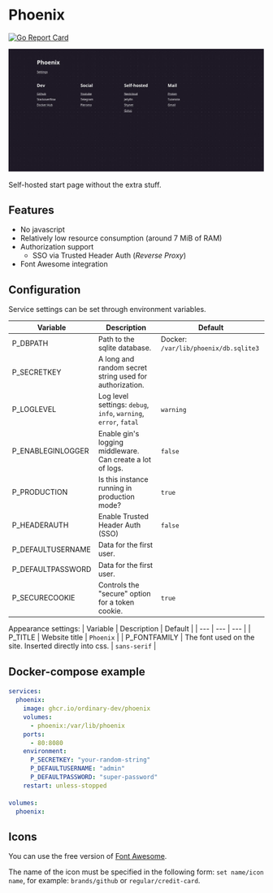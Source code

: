 # Phoenix

[![Go Report Card](https://goreportcard.com/badge/github.com/ordinary-dev/phoenix)](https://goreportcard.com/report/github.com/ordinary-dev/phoenix)

![Screenshot](screenshot.webp)

Self-hosted start page without the extra stuff.

## Features
- No javascript
- Relatively low resource consumption (around 7 MiB of RAM)
- Authorization support
  - SSO via Trusted Header Auth (_Reverse Proxy_)
- Font Awesome integration

## Configuration
Service settings can be set through environment variables.

| Variable            | Description                                                      | Default                               |
| ---                 | ---                                                              | ---                                   |
| P_DBPATH            | Path to the sqlite database.                                     | Docker: `/var/lib/phoenix/db.sqlite3` |
| P_SECRETKEY         | A long and random secret string used for authorization.          |                                       |
| P_LOGLEVEL          | Log level settings: `debug`, `info`, `warning`, `error`, `fatal` | `warning`                             |
| P_ENABLEGINLOGGER   | Enable gin's logging middleware. Can create a lot of logs.       | `false`                               |
| P_PRODUCTION        | Is this instance running in production mode?                     | `true`                                |
| P_HEADERAUTH        | Enable Trusted Header Auth (SSO)                                 | `false`                               |
| P_DEFAULTUSERNAME   | Data for the first user.                                         |                                       |
| P_DEFAULTPASSWORD   | Data for the first user.                                         |                                       |
| P_SECURECOOKIE      | Controls the "secure" option for a token cookie.                 | `true`                                |

Appearance settings:
| Variable            | Description                                                      | Default                               |
| ---                 | ---                                                              | ---                                   |
| P_TITLE             | Website title                                                    | `Phoenix`                             |
| P_FONTFAMILY        | The font used on the site. Inserted directly into css.           | `sans-serif`                          |

## Docker-compose example
```yml
services:
  phoenix:
    image: ghcr.io/ordinary-dev/phoenix
    volumes:
      - phoenix:/var/lib/phoenix
    ports:
      - 80:8080
    environment:
      P_SECRETKEY: "your-random-string"
      P_DEFAULTUSERNAME: "admin"
      P_DEFAULTPASSWORD: "super-password"
    restart: unless-stopped

volumes:
  phoenix:
```

## Icons

You can use the free version of [Font Awesome](https://fontawesome.com/search).

The name of the icon must be specified in the following form: `set name/icon name`, for example: `brands/github` or `regular/credit-card`.
